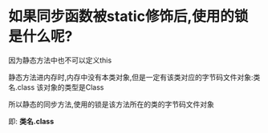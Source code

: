 # 如果同步函数被static修饰后,使用的锁是什么呢?

因为静态方法中也不可以定义this

静态方法进内存时,内存中没有本类对象,但是一定有该类对应的字节码文件对象:类名.class
该对象的类型是Class

所以静态的同步方法,使用的锁是该方法所在的类的字节码文件对象

即: **类名.class**